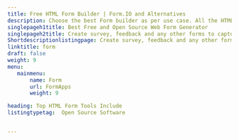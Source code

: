 ```yaml
---
title: Free HTML Form Builder | Form.IO and Alternatives
description: Choose the best Form builder as per use case. All the HTML form builders listed here are free and open source.
singlepageh1title: Best Free and Open Source Web Form Generator
singlepageh2title: Create survey, feedback and any other forms to capture classified information. Know your customers better by letting them speak in one on one conversation.
Shortdescriptionlistingpage: Create survey, feedback and any other forms to capture classified information. Know your customers better by letting them speak in one on one conversation.
linktitle: form
draft: false
weight: 9
menu:
   mainmenu: 
       name: Form
       url: FormApps
       weight: 9

heading: Top HTML Form Tools Include
listingtypetag:  Open Source Software 


---
```


